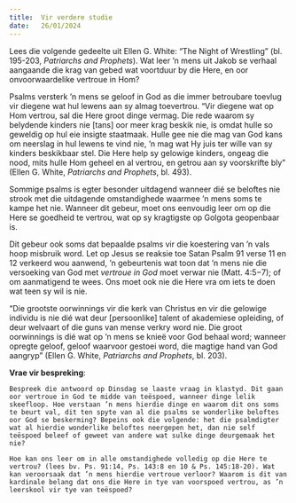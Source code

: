 ```yaml
---
title:  Vir verdere studie
date:   26/01/2024
---
```


Lees die volgende gedeelte uit Ellen G. White: “The Night of Wrestling” (bl. 195-203, _Patriarchs and Prophets_). Wat leer ’n mens uit Jakob se verhaal aangaande die krag van gebed wat voortduur by die Here, en oor onvoorwaardelike vertroue in Hom?

Psalms versterk ’n mens se geloof in God as die immer betroubare toevlug vir diegene wat hul lewens aan sy almag toevertrou. “Vir diegene wat op Hom vertrou, sal die Here groot dinge vermag. Die rede waarom sy belydende kinders nie [tans] oor meer krag beskik nie, is omdat hulle so geweldig op hul eie insigte staatmaak. Hulle gee nie die mag van God kans om neerslag in hul lewens te vind nie, ’n mag wat Hy juis ter wille van sy kinders beskikbaar stel. Die Here help sy gelowige kinders, ongeag die nood, mits hulle Hom geheel en al vertrou, en getrou aan sy voorskrifte bly” (Ellen G. White, _Patriarchs and Prophets_, bl. 493).

Sommige psalms is egter besonder uitdagend wanneer dié se beloftes nie strook met die uitdagende omstandighede waarmee ’n mens soms te kampe het nie. Wanneer dit gebeur, moet ons eenvoudig leer om op die Here se goedheid te vertrou, wat op sy kragtigste op Golgota geopenbaar is.

Dit gebeur ook soms dat bepaalde psalms vir die koestering van ’n vals hoop misbruik word. Let op Jesus se reaksie toe Satan Psalm 91 verse 11 en 12 verkeerd wou aanwend, ’n gebeurtenis wat toon dat ’n mens nie die versoeking van God met _vertroue in God_ moet verwar nie (Matt. 4:5−7); of om aanmatigend te wees. Ons moet ook nie die Here vra om iets te doen wat teen sy wil is nie.

“Die grootste oorwinnings vir die kerk van Christus en vir die gelowige individu is nie dié wat deur [persoonlike] talent of akademiese opleiding, of deur welvaart of die guns van mense verkry word nie. Die groot oorwinnings is dié wat op ’n mens se knieë voor God behaal word; wanneer opregte geloof, geloof waarvoor gestoei word, die magtige hand van God aangryp” (Ellen G. White, _Patriarchs and Prophets_, bl. 203).

**Vrae vir bespreking**:

`Bespreek die antwoord op Dinsdag se laaste vraag in klastyd. Dit gaan oor vertroue in God te midde van teëspoed, wanneer dinge lelik skeefloop. Hoe verstaan ’n mens hierdie dinge en waarom dit ons soms te beurt val, dit ten spyte van al die psalms se wonderlike beloftes oor God se beskerming? Bepeins ook die volgende: het die psalmdigter wat al hierdie wonderlike beloftes neergepen het, dan nie self teëspoed beleef of geweet van andere wat sulke dinge deurgemaak het nie?`

`Hoe kan ons leer om in alle omstandighede volledig op die Here te vertrou? (lees bv. Ps. 91:14, Ps. 143:8 en 10 & Ps. 145:18-20). Wat kan veroorsaak dat ’n mens hierdie vertroue verloor? Waarom is dit van kardinale belang dat ons die Here in tye van voorspoed vertrou, as ’n leerskool vir tye van teëspoed?`